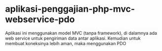 # aplikasi-penggajian-php-mvc-webservice-pdo

Aplikasi ini menggunakan model MVC (tanpa framework), di dalamnya ada web service untuk pengiriman data antar aplikasi.
Kemudian untuk membuat koneksinya lebih aman, maka menggunakan PDO
